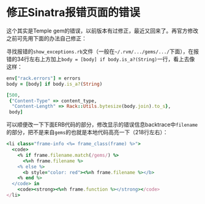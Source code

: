 # 修正Sinatra报错页面的错误

这个其实是Temple gem的错误，以前版本有过修正，最近又回来了。再官方修改之前可先用下面的办法自己修正：

寻找报错的`show_exceptions.rb`文件（一般在`~/.rvm/.../gems/.../`下面），在报错的34行左右上方加上`body = [body] if body.is_a?(String)`一行，看上去像这样：

~~~~~~~~~~~~~~~~~~~~~~~~~~~~ruby
env["rack.errors"] = errors
body = [body] if body.is_a?(String)

[500,
 {"Content-Type" => content_type,
  "Content-Length" => Rack::Utils.bytesize(body.join).to_s},
 body]
~~~~~~~~~~~~~~~~~~~~~~~~~~~~~~~~~~~~

可以顺便改一下下面ERB代码的部分，修改显示的错误信息backtrace中`filename`的部分，把不是来自`gems`的也就是本地代码高亮一下（218行左右）：

~~~~~~~~~~~~~~~~~~~~~~~~~~~~ruby
<li class="frame-info <%= frame_class(frame) %>">
  <code>
    <% if frame.filename.match(/gems/) %>
      <%=h frame.filename %>
    <% else %>
      <b style="color: red"><%=h frame.filename %></b>
    <% end %>
  </code> in
    <code><strong><%=h frame.function %></strong></code>
</li>
~~~~~~~~~~~~~~~~~~~~~~~~~~~~~~~~~~~~

